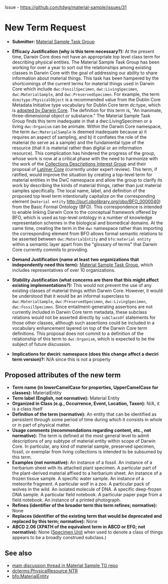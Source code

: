 Issue - https://github.com/tdwg/material-sample/issues/31

# New Term Request

* **Submitter:** [Material Sample Task Group](https://www.tdwg.org/community/osr/material-sample/)
* **Efficacy Justification (why is this term necessary?):** At the present time, Darwin Core does not have an appropriate top level class term for describing physical entities. The Material Sample Task Group has been working for over a year to sort out the relationships among existing classes in Darwin Core with the goal of addressing our ability to share information about material things. This task has been hampered by the shortcomings of the current terms for material things used in Darwin Core which include `dwc:FossilSpecimen`, `dwc:LivingSpecimen`, `dwc:MaterialSample`, and `dwc:PreservedSpecimen`. For example, the term `dcmitype:PhysicalObject` is a recommended value from the Dublin Core Metadata Initiative type vocabulary for Dublin Core term dc:type, which is [adopted by Darwin Core](https://dwc.tdwg.org/terms/#dc:type). The definition for this term is, "An inanimate, three-dimensional object or substance." The Material Sample Task Group finds this term inadequate in that a dwc:LivingSpecimen or a living `dwc:Organism` can be animate. Within the Darwin Core namespace, the term `dwc:MaterialSample` is deemed inadequate because a) it requires an aspect of sampling, and b) it conflates the role of the material (to serve as a sample) and the fundamental type of the resource (that it is material rather than digital or an information resource). This complication has hindered the progress of the group, whose work is now at a critical phase with the need to harmonize with the work of the [Collections Descriptions Interest Group](https://www.tdwg.org/community/cd/) and their proposal of [Latimer Core](https://github.com/tdwg/cd/wiki) (currently under expert review). This term, if ratified, would improve the situation by creating a top-level term for material entities in the DwC namespace and allow the group to clarify its work by describing the kinds of material things, rather than just material samples specifically.
The local name, label, and definition of the proposed top level term intentionally capitalize on the corresponding element (`material entity` http://purl.obolibrary.org/obo/BFO_0000040) from the Basic Formal Ontology (BFO). This correspondence is intended to enable linking Darwin Core to the conceptual framework offered by BFO, which is used as top-level ontology in a number of knowledge representation schemes in the biological and biomedical domains. At the same time, creating the term in the `dwc` namespace rather than importing the corresponding element from BFO allows formal semantic relations to be asserted between `dwc:MaterialEntity` and `bfo:material entity` within a semantic layer apart from the "glossary of terms" that Darwin Core currently commits to providing.

* **Demand Justification (name at least two organizations that independently need this term):** [Material Sample Task Group](https://www.tdwg.org/community/osr/material-sample/), which includes representatives of over 10 organizations.

* **Stability Justification (what concerns are there that this might affect existing implementations?):** This would not prevent the use of any existing classes of material things within Darwin Core. However, it would be understood that it would be an informal superclass to `dwc:MaterialSample`, `dwc:PreservedSpecimen`, `dwc:LivingSpecimen`, `dwc:FossilSpecimen`. Since entailment-generating assertions are not currently included in Darwin Core term metadata, these subclass relations would not be asserted directly by `subClassOf` statements for those other classes, although such assertions could be included in a vocabulary enhancement layered on top of the Darwin Core term definitions. This proposal does not commit to a definition of the relationship of this term to `dwc:Organism`, which is expected to be the subject of future discussion.
* **Implications for dwciri: namespace (does this change affect a dwciri term version)?:** N/A since this is not a property

## Proposed attributes of the new term
* **Term name (in lowerCamelCase for properties, UpperCamelCase for classes):** MaterialEntity
* **Term label (English, not normative):** Material Entity
* **Organized in Class (e.g., Occurrence, Event, Location, Taxon):** N/A, it is a class itself
* **Definition of the term (normative):** An entity that can be identified as persistent through some period of time during which it consists in whole or in part of physical matter.
* **Usage comments (recommendations regarding content, etc., not normative):** The term is defined at the most general level to admit descriptions of any subtype of material entity within scope of Darwin Core. In particular, any kind of material sample, preserved specimen, fossil, or exemplar from living collections is intended to be subsumed by this term.
* **Examples (not normative):** An instance of a fossil. An instance of a herbarium sheet with its attached plant specimen. A particular part of the plant-derived material affixed to a herbarium sheet. An instance of a frozen tissue sample. A specific water sample. An instance of a meteorite fragment. A particular wolf in a zoo. A particular pack of wolves in the wild. An isolated molecule of DNA. A specific deep-frozen DNA sample. A particular field notebook. A particular paper page from a field notebook. An instance of a printed photograph.
* **Refines (identifier of the broader term this term refines; normative):** None
* **Replaces (identifier of the existing term that would be deprecated and replaced by this term; normative):** None
* **ABCD 2.06 (XPATH of the equivalent term in ABCD or EFG; not normative):** None ([Specimen Unit](https://abcd.tdwg.org/terms/#group-SpecimenUnit) when used to denote a class of things appears to be a broadly construed subclass.)

## See also
* [main discussion thread in Material Sample TG repo](https://github.com/tdwg/material-sample/issues/31)
* [dcterms:PhysicalResource NTR](https://github.com/tdwg/dwc/issues/421#)
* [bfo:MaterialEntity](http://purl.obolibrary.org/obo/BFO_0000040)
